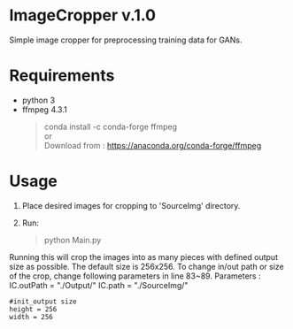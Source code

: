 # ImageCropper v.1.0

Simple image cropper for preprocessing training data for GANs.

# Requirements 
- python 3
- ffmpeg 4.3.1    
   > conda install -c conda-forge ffmpeg    
   >	or    
   > Download from : https://anaconda.org/conda-forge/ffmpeg

# Usage
1. Place desired images for cropping to 'SourceImg' directory.

2. Run:
   > python Main.py

Running this will crop the images into as many pieces with defined output size as possible. The default size is 256x256.
To change in/out path or size of the crop, change following parameters in line 83~89.
Parameters :
    IC.outPath = "./Output/"
    IC.path = "./SourceImg/"

    #init_output size
    height = 256
    width = 256

